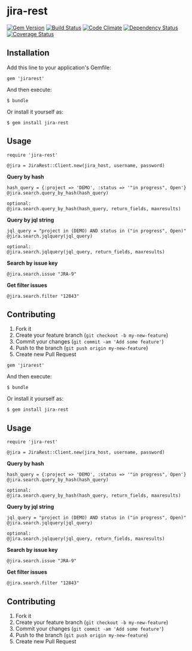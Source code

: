 jira-rest
=========

[![Gem Version](https://badge.fury.io/rb/jira-rest.png)](http://badge.fury.io/rb/jira-rest) [![Build Status](https://travis-ci.org/macwadu/jira-rest.png?branch=master)](https://travis-ci.org/macwadu/jira-rest) [![Code Climate](https://codeclimate.com/github/macwadu/jira-rest.png)](https://codeclimate.com/github/macwadu/jira-rest) [![Dependency Status](https://gemnasium.com/macwadu/jira-rest.png)](https://gemnasium.com/macwadu/jira-rest.png) [![Coverage Status](https://coveralls.io/repos/macwadu/jira-rest/badge.png)](https://coveralls.io/r/macwadu/jira-rest)

Installation
------------

Add this line to your application's Gemfile:

```
gem 'jirarest'
```

And then execute:

```
$ bundle
```

Or install it yourself as:

```
$ gem install jira-rest
```

Usage
-----

```
require 'jira-rest'

@jira = JiraRest::Client.new(jira_host, username, password)
```

**Query by hash**

```
hash_query = {:project => 'DEMO', :status => '"in progress", Open'}
@jira.search.query_by_hash(hash_query)

optional:
@jira.search.query_by_hash(hash_query, return_fields, maxresults)
```

**Query by jql string**

```
jql_query = "project in (DEMO) AND status in ("in progress", Open)"
@jira.search.jqlquery(jql_query)

optional:
@jira.search.jqlquery(jql_query, return_fields, maxresults)
```

**Search by issue key**

```
@jira.search.issue "JRA-9"
```

**Get filter issues**

```
@jira.search.filter "12843"
```

Contributing
------------

1. Fork it
2. Create your feature branch (`git checkout -b my-new-feature`)
3. Commit your changes (`git commit -am 'Add some feature'`)
4. Push to the branch (`git push origin my-new-feature`)
5. Create new Pull Request

```
gem 'jirarest'
```

And then execute:

```
$ bundle
```

Or install it yourself as:

```
$ gem install jira-rest
```

Usage
-----

```
require 'jira-rest'

@jira = JiraRest::Client.new(jira_host, username, password)
```

**Query by hash**

```
hash_query = {:project => 'DEMO', :status => '"in progress", Open'}
@jira.search.query_by_hash(hash_query)

optional:
@jira.search.query_by_hash(hash_query, return_fields, maxresults)
```

**Query by jql string**

```
jql_query = "project in (DEMO) AND status in ("in progress", Open)"
@jira.search.jqlquery(jql_query)

optional:
@jira.search.jqlquery(jql_query, return_fields, maxresults)
```

**Search by issue key**

```
@jira.search.issue "JRA-9"
```

**Get filter issues**

```
@jira.search.filter "12843"
```

Contributing
------------

1. Fork it
2. Create your feature branch (`git checkout -b my-new-feature`)
3. Commit your changes (`git commit -am 'Add some feature'`)
4. Push to the branch (`git push origin my-new-feature`)
5. Create new Pull Request
